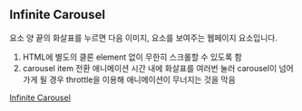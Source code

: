 ## Infinite Carousel  
요소 양 끝의 화살표를 누르면 다음 이미지, 요소를 보여주는 웹페이지 요소입니다.  

1. HTML에 별도의 클론 element 없이 무한히 스크롤할 수 있도록 함
2. carousel item 전환 애니메이션 시간 내에 화살표를 여러번 눌러 carousel이 넘어가게 될 경우 throttle을 이용해 애니메이션이 무너지는 것을 막음


[Infinite Carousel](https://htmlpreview.github.io/?https://github.com/ksheer506/FrontEnd/blob/main/carousel.html)

